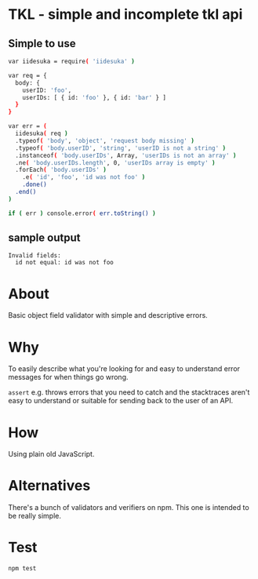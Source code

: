 #  TKL - simple and incomplete tkl api

## Simple to use
```bash
var iidesuka = require( 'iidesuka' )

var req = {
  body: {
    userID: 'foo',
    userIDs: [ { id: 'foo' }, { id: 'bar' } ]
  }
}

var err = (
  iidesuka( req )
  .typeof( 'body', 'object', 'request body missing' )
  .typeof( 'body.userID', 'string', 'userID is not a string' )
  .instanceof( 'body.userIDs', Array, 'userIDs is not an array' )
  .ne( 'body.userIDs.length', 0, 'userIDs array is empty' )
  .forEach( 'body.userIDs' )
    .e( 'id', 'foo', 'id was not foo' )
    .done()
  .end()
)

if ( err ) console.error( err.toString() )
```

## sample output
```
Invalid fields:
  id not equal: id was not foo
```

# About
Basic object field validator with simple and descriptive errors.

# Why
To easily describe what you're looking for and easy to understand
error messages for when things go wrong.

`assert` e.g. throws errors that you need to catch and the stacktraces
aren't easy to understand or suitable for sending back to the user of
an API.

# How
Using plain old JavaScript.

# Alternatives
There's a bunch of validators and verifiers on npm. This one is intended
to be really simple.

# Test
```bash
npm test
```

